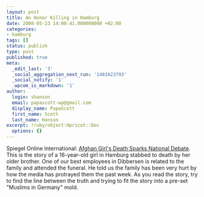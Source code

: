 ```yaml
---
layout: post
title: An Honor Killing in Hamburg
date: 2008-05-23 14:00:41.000000000 +02:00
categories:
- hamburg
tags: []
status: publish
type: post
published: true
meta:
  _edit_last: '3'
  _social_aggregation_next_run: '1401623793'
  _social_notify: '1'
  _wpcom_is_markdown: '1'
author:
  login: shanson
  email: papascott-wp@gmail.com
  display_name: PapaScott
  first_name: Scott
  last_name: Hanson
excerpt: !ruby/object:Hpricot::Doc
  options: {}
---
```

<p>Spiegel Online International: <a href="http://www.spiegel.de/international/germany/0,1518,554866,00.html">Afghan Girl's Death Sparks National Debate</a>. This is the story of a 16-year-old girl in Hamburg stabbed to death by her older brother. One of our best employees in Dibbersen is related to the family and attended the funeral. He told us the family has been very hurt by how the media has protrayed them the past week. As you read the story, try to find the line between the truth and trying to fit the story into a pre-set "Muslims in Germany" mold.</p>
